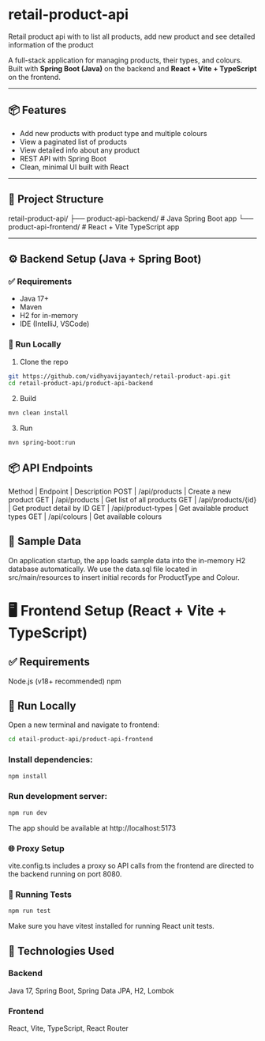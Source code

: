 # retail-product-api
Retail product api with to list all products, add new product and see detailed information of the product

A full-stack application for managing products, their types, and colours. Built with **Spring Boot (Java)** on the backend and **React + Vite + TypeScript** on the frontend.

---

## 📦 Features

- Add new products with product type and multiple colours
- View a paginated list of products
- View detailed info about any product
- REST API with Spring Boot
- Clean, minimal UI built with React

---

## 📁 Project Structure

retail-product-api/
├── product-api-backend/         # Java Spring Boot app
└── product-api-frontend/        # React + Vite TypeScript app


---

## ⚙️ Backend Setup (Java + Spring Boot)

### ✅ Requirements

- Java 17+
- Maven
- H2 for in-memory
- IDE (IntelliJ, VSCode)

### 🔌 Run Locally

1. Clone the repo

```bash
git https://github.com/vidhyavijayantech/retail-product-api.git
cd retail-product-api/product-api-backend
```

2. Build 
```bash
mvn clean install
```

3. Run
```bash
mvn spring-boot:run
```

## 📦 API Endpoints

Method | Endpoint           | Description
POST   | /api/products      | Create a new product
GET    | /api/products      | Get list of all products
GET    | /api/products/{id} | Get product detail by ID
GET    | /api/product-types | Get available product types
GET    | /api/colours       | Get available colours


## 🧪 Sample Data
On application startup, the app loads sample data into the in-memory H2 database automatically.
We use the data.sql file located in src/main/resources to insert initial records for ProductType and Colour.

# 🖥️ Frontend Setup (React + Vite + TypeScript)
## ✅ Requirements
Node.js (v18+ recommended)
npm 

## 🔌 Run Locally

Open a new terminal and navigate to frontend:
```bash
cd etail-product-api/product-api-frontend
```

### Install dependencies:

```bash
npm install
```

### Run development server:

```bash
npm run dev
```

The app should be available at http://localhost:5173

### 🌐 Proxy Setup
vite.config.ts includes a proxy so API calls from the frontend are directed to the backend running on port 8080.

### 🧪 Running Tests
```bash
npm run test
```

Make sure you have vitest installed for running React unit tests.

## 🧰 Technologies Used

### Backend
Java 17,
Spring Boot,
Spring Data JPA,
H2,
Lombok

### Frontend
React,
Vite,
TypeScript,
React Router






